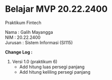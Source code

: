 # Belajar MVP 20.22.2400

Praktikum  Fintech 

Nama    : Galih Mayangga <br/>
NIM     : 20.22.2400 <br/>
Jurusan : Sistem Informasi (SI115) <br/>

<b>Change Log :  </b>
  1. Versi 1.0 (praktikum 6)
     - Add hitung luas persegi panjang
     - Add hitung keliling persegi panjang
     <br/>
 
    
